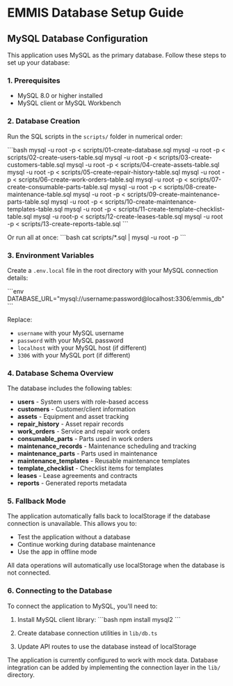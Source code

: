 # EMMIS Database Setup Guide

## MySQL Database Configuration

This application uses MySQL as the primary database. Follow these steps to set up your database:

### 1. Prerequisites
- MySQL 8.0 or higher installed
- MySQL client or MySQL Workbench

### 2. Database Creation

Run the SQL scripts in the `scripts/` folder in numerical order:

\`\`\`bash
mysql -u root -p < scripts/01-create-database.sql
mysql -u root -p < scripts/02-create-users-table.sql
mysql -u root -p < scripts/03-create-customers-table.sql
mysql -u root -p < scripts/04-create-assets-table.sql
mysql -u root -p < scripts/05-create-repair-history-table.sql
mysql -u root -p < scripts/06-create-work-orders-table.sql
mysql -u root -p < scripts/07-create-consumable-parts-table.sql
mysql -u root -p < scripts/08-create-maintenance-table.sql
mysql -u root -p < scripts/09-create-maintenance-parts-table.sql
mysql -u root -p < scripts/10-create-maintenance-templates-table.sql
mysql -u root -p < scripts/11-create-template-checklist-table.sql
mysql -u root-p < scripts/12-create-leases-table.sql
mysql -u root -p < scripts/13-create-reports-table.sql
\`\`\`

Or run all at once:
\`\`\`bash
cat scripts/*.sql | mysql -u root -p
\`\`\`

### 3. Environment Variables

Create a `.env.local` file in the root directory with your MySQL connection details:

\`\`\`env
DATABASE_URL="mysql://username:password@localhost:3306/emmis_db"
\`\`\`

Replace:
- `username` with your MySQL username
- `password` with your MySQL password
- `localhost` with your MySQL host (if different)
- `3306` with your MySQL port (if different)

### 4. Database Schema Overview

The database includes the following tables:

- **users** - System users with role-based access
- **customers** - Customer/client information
- **assets** - Equipment and asset tracking
- **repair_history** - Asset repair records
- **work_orders** - Service and repair work orders
- **consumable_parts** - Parts used in work orders
- **maintenance_records** - Maintenance scheduling and tracking
- **maintenance_parts** - Parts used in maintenance
- **maintenance_templates** - Reusable maintenance templates
- **template_checklist** - Checklist items for templates
- **leases** - Lease agreements and contracts
- **reports** - Generated reports metadata

### 5. Fallback Mode

The application automatically falls back to localStorage if the database connection is unavailable. This allows you to:

- Test the application without a database
- Continue working during database maintenance
- Use the app in offline mode

All data operations will automatically use localStorage when the database is not connected.

### 6. Connecting to the Database

To connect the application to MySQL, you'll need to:

1. Install MySQL client library:
   \`\`\`bash
   npm install mysql2
   \`\`\`

2. Create database connection utilities in `lib/db.ts`

3. Update API routes to use the database instead of localStorage

The application is currently configured to work with mock data. Database integration can be added by implementing the connection layer in the `lib/` directory.
